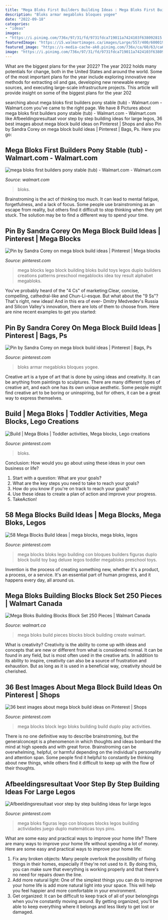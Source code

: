 ```yaml
---
title: "Mega Bloks First Builders Building Ideas : Mega Bloks First Builders Pony Stable (tub)"
description: "Bloks armar megabloks bloques yogee"
date: "2022-09-18"
categories:
- "ideas"
images:
- "https://i.pinimg.com/736x/97/31/fd/9731fdca719011a7424103f638092815.jpg"
featuredImage: "https://i5.walmartimages.ca/images/Large/557/400/6000197557400.jpg"
featured_image: "https://s-media-cache-ak0.pinimg.com/736x/ca/60/63/ca6063b85aa18a8caa2dea2a4d4c937b.jpg"
image: "https://i.pinimg.com/736x/97/31/fd/9731fdca719011a7424103f638092815.jpg"
---
```



What are the biggest plans for the year 2022?
The year 2022 holds many potentials for change, both in the United States and around the world. Some of the most important plans for the year include exploring innovative new methods for extracting oil and gas, developing new renewable energy sources, and executing large-scale infrastructure projects. This article will provide insight on some of the biggest plans for the year 202
	

		
searching about mega bloks first builders pony stable (tub) - Walmart.com - Walmart.com you've came to the right page. We have 8 Pictures about mega bloks first builders pony stable (tub) - Walmart.com - Walmart.com like Afbeeldingsresultaat voor step by step building ideas for large legos, 36 best images about mega block build ideas on Pinterest | Shops and also Pin by Sandra Corey on mega block build ideas | Pinterest | Bags, Ps. Here you go:
		
    
## Mega Bloks First Builders Pony Stable (tub) - Walmart.com - Walmart.com

<img loading=lazy src="https://i5.walmartimages.com/asr/d35c1977-2e30-4aab-81bf-fa122dd19fca_1.360039f0381d863431a5a0c1286a1b08.jpeg?odnWidth=1000&amp;odnHeight=1000&amp;odnBg=ffffff" onerror="this.onerror=null;this.src='https://tse4.mm.bing.net/th?id=OIP.viBK2F6CExr-BHuqeCtafgHaHa&amp;pid=15.1';" alt="mega bloks first builders pony stable (tub) - Walmart.com - Walmart.com">

_Source: walmart.com_

>bloks. 

	

Brainstroming is the act of thinking too much. It can lead to mental fatigue, forgetfulness, and a lack of focus. Some people use brainstroming as an escape from reality, but others find it difficult to stop thinking when they get stuck. The solution may be to find a different way to spend your time.

    
## Pin By Sandra Corey On Mega Block Build Ideas | Pinterest | Mega Blocks

<img loading=lazy src="https://s-media-cache-ak0.pinimg.com/originals/ca/60/63/ca6063b85aa18a8caa2dea2a4d4c937b.jpg" onerror="this.onerror=null;this.src='https://tse1.mm.bing.net/th?id=OIP.o1KGgU1YfAv_OFLCz46NxgHaHa&amp;pid=15.1';" alt="Pin by Sandra Corey on mega block build ideas | Pinterest | Mega blocks">

_Source: pinterest.com_

>mega blocks lego block building bloks build toys legos duplo builders creations patterns preschool megablocks idea toy result alphabet megabloks. 

	

You've probably heard of the "4 Cs" of marketing:Clear, concise, compelling, cathedral-like and Chun-Li-esque. But what about the "9 Ss"? That's right, new ideas! And in this era of ever- Dmitry Medvedev's Russia and Silicon Valley's innovation, there are lots of them to choose from. Here are nine recent examples to get you started: 

    
## Pin By Sandra Corey On Mega Block Build Ideas | Pinterest | Bags, Ps

<img loading=lazy src="https://s-media-cache-ak0.pinimg.com/736x/ca/60/63/ca6063b85aa18a8caa2dea2a4d4c937b.jpg" onerror="this.onerror=null;this.src='https://tse1.mm.bing.net/th?id=OIP.8cZpDjEf36m_4VePofetegHaHa&amp;pid=15.1';" alt="Pin by Sandra Corey on mega block build ideas | Pinterest | Bags, Ps">

_Source: pinterest.com_

>bloks armar megabloks bloques yogee. 

	

Creative art is a type of art that is done by using ideas and creativity. It can be anything from paintings to sculptures. There are many different types of creative art, and each one has its own unique aesthetic. Some people might find creative art to be boring or uninspiring, but for others, it can be a great way to express themselves.

    
## Build | Mega Bloks | Toddler Activities, Mega Blocks, Lego Creations

<img loading=lazy src="https://i.pinimg.com/736x/3c/54/f2/3c54f25bbc11bafb1ca3e8e8f10767ff.jpg" onerror="this.onerror=null;this.src='https://tse4.mm.bing.net/th?id=OIP.Ct2kL23MlD7c6nY2IClpXgAAAA&amp;pid=15.1';" alt="Build | Mega Bloks | Toddler activities, Mega blocks, Lego creations">

_Source: pinterest.com_

>bloks. 

	

Conclusion: How would you go about using these ideas in your own business or life?
1. Start with a question: What are your goals? 
2. What are the key steps you need to take to reach your goals? 
3. How do you know if you're on track to reach your goals? 
4. Use these ideas to create a plan of action and improve your progress. 
5. TakeAction!

    
## 58 Mega Blocks Build Ideas | Mega Blocks, Mega Bloks, Legos

<img loading=lazy src="https://i.pinimg.com/236x/74/6e/65/746e65262bad4a4d05b2c1a2f58f330e.jpg" onerror="this.onerror=null;this.src='https://tse4.mm.bing.net/th?id=OIP.iJmgKVpvv0soN6J3trf1JAAAAA&amp;pid=15.1';" alt="58 Mega Blocks Build Ideas | mega blocks, mega bloks, legos">

_Source: pinterest.com_

>mega blocks bloks lego building con bloques builders figuras duplo block build toy bag deluxe legos toddler megabloks preschool toys. 

	

Invention is the process of creating something new, whether it's a product, a process, or a service. It's an essential part of human progress, and it happens every day, all around us.

    
## Mega Bloks Building Blocks Block Set 250 Pieces | Walmart Canada

<img loading=lazy src="https://i5.walmartimages.ca/images/Large/557/400/6000197557400.jpg" onerror="this.onerror=null;this.src='https://tse2.mm.bing.net/th?id=OIP.FV5_BZohPEPyNoTnekZvUAAAAA&amp;pid=15.1';" alt="Mega Bloks Building Blocks Block Set 250 Pieces | Walmart Canada">

_Source: walmart.ca_

>mega bloks build pieces blocks block building create walmart. 

	

What is creativity?
Creativity is the ability to come up with ideas and concepts that are new or different from what is considered normal. It can be found in any field, but is most often used in the creative arts. In addition to its ability to inspire, creativity can also be a source of frustration and exhaustion. But as long as it is used in a beneficial way, creativity should be cherished.

    
## 36 Best Images About Mega Block Build Ideas On Pinterest | Shops

<img loading=lazy src="https://s-media-cache-ak0.pinimg.com/736x/24/2a/b1/242ab1d68780406b7557dce9c16cdc9e.jpg" onerror="this.onerror=null;this.src='https://tse2.mm.bing.net/th?id=OIP.t7EWzC0Cs-KHbKzieCMUcAHaHa&amp;pid=15.1';" alt="36 best images about mega block build ideas on Pinterest | Shops">

_Source: pinterest.com_

>mega blocks block lego bloks building build duplo play activities. 

	

There is no one definitive way to describe brainstroming, but the generalconcept is a phenomenon in which thoughts and ideas bombard the mind at high speeds and with great force. Brainstroming can be overwhelming, helpful, or harmful depending on the individual's personality and attention span. Some people find it helpful to constantly be thinking about new things, while others find it difficult to keep up with the flow of their thoughts.

    
## Afbeeldingsresultaat Voor Step By Step Building Ideas For Large Legos

<img loading=lazy src="https://i.pinimg.com/736x/97/31/fd/9731fdca719011a7424103f638092815.jpg" onerror="this.onerror=null;this.src='https://tse3.mm.bing.net/th?id=OIP.owzNinXZcEAVesAGgR7CUgHaHa&amp;pid=15.1';" alt="Afbeeldingsresultaat voor step by step building ideas for large legos">

_Source: pinterest.com_

>mega bloks figuras lego con bloques blocks legos building actividades juego duplo matemáticas toys pins. 

	

What are some easy and practical ways to improve your home life?
There are many ways to improve your home life without spending a lot of money. Here are some easy and practical ways to improve your home life: 
1. Fix any broken objects: Many people overlook the possibility of fixing things in their homes, especially if they're not used to it. By doing this, you can make sure that everything is working properly and that there's no need for repairs down the line. 
2. Add more natural light: One of the simplest things you can do to improve your home life is add more natural light into your space. This will help you feel happier and more comfortable in your environment. 
3. Get organized: It can be difficult to keep track of all of your belongings when you're constantly moving around. By getting organized, you'll be able to keep everything where it belongs and less likely to get lost or damaged.

